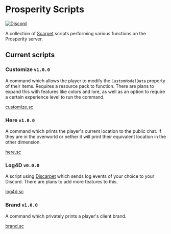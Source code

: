 # Prosperity Scripts

[![Discord](https://img.shields.io/discord/844449121376534558?color=%235865F2&label=discord&logo=discord&logoColor=white)](https://discord.gg/rC38tvFSEU/)

A collection of [Scarpet](https://github.com/gnembon/fabric-carpet/blob/master/docs/scarpet/Documentation.md) scripts performing various functions on the Prosperity server.

## Current scripts

### Customize `v1.0.0`

A command which allows the player to modify the `CustomModelData` property of their items. Requires a resource pack to function. There are plans to expand this with features like colors and lore, as well as an option to require a certain experience level to run the command.

[customize.sc](https://github.com/ProsperityMC/Prosperity-Scripts/blob/main/utilities/customize.sc)

### Here `v1.0.0`

A command which prints the player's current location to the public chat. If they are in the overworld or nether it will print their equivalent location in the other dimension.

[here.sc](https://github.com/ProsperityMC/Prosperity-Scripts/blob/main/utilities/here.sc)

### Log4D `v0.0.0`

A script using [Discarpet](https://github.com/replaceitem/carpet-discarpet) which sends log events of your choice to your Discord. There are plans to add more features to this.

[log4d.sc](https://github.com/ProsperityMC/Prosperity-Scripts/blob/main/admin/log4d.sc)

### Brand `v1.0.0`

A command which privately prints a player's client brand.

[brand.sc](https://github.com/ProsperityMC/Prosperity-Scripts/blob/main/admin/brand.sc)
